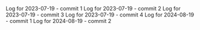 Log for 2023-07-19 - commit 1
Log for 2023-07-19 - commit 2
Log for 2023-07-19 - commit 3
Log for 2023-07-19 - commit 4
Log for 2024-08-19 - commit 1
Log for 2024-08-19 - commit 2
